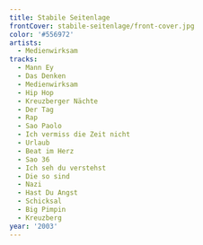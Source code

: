 ```yaml
---
title: Stabile Seitenlage
frontCover: stabile-seitenlage/front-cover.jpg
color: '#556972'
artists:
  - Medienwirksam
tracks:
  - Mann Ey
  - Das Denken
  - Medienwirksam
  - Hip Hop
  - Kreuzberger Nächte
  - Der Tag
  - Rap
  - Sao Paolo
  - Ich vermiss die Zeit nicht
  - Urlaub
  - Beat im Herz
  - Sao 36
  - Ich seh du verstehst
  - Die so sind
  - Nazi
  - Hast Du Angst
  - Schicksal
  - Big Pimpin
  - Kreuzberg
year: '2003'
---
```

